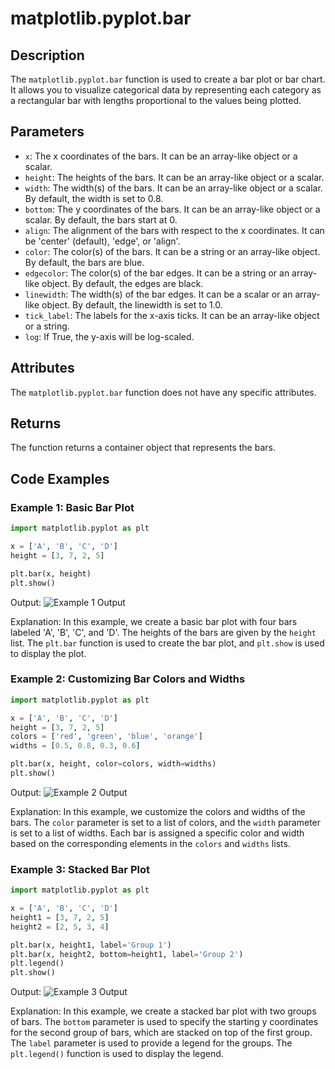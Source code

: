 # matplotlib.pyplot.bar

## Description
The `matplotlib.pyplot.bar` function is used to create a bar plot or bar chart. It allows you to visualize categorical data by representing each category as a rectangular bar with lengths proportional to the values being plotted.

## Parameters
- `x`: The x coordinates of the bars. It can be an array-like object or a scalar.
- `height`: The heights of the bars. It can be an array-like object or a scalar.
- `width`: The width(s) of the bars. It can be an array-like object or a scalar. By default, the width is set to 0.8.
- `bottom`: The y coordinates of the bars. It can be an array-like object or a scalar. By default, the bars start at 0.
- `align`: The alignment of the bars with respect to the x coordinates. It can be 'center' (default), 'edge', or 'align'.
- `color`: The color(s) of the bars. It can be a string or an array-like object. By default, the bars are blue.
- `edgecolor`: The color(s) of the bar edges. It can be a string or an array-like object. By default, the edges are black.
- `linewidth`: The width(s) of the bar edges. It can be a scalar or an array-like object. By default, the linewidth is set to 1.0.
- `tick_label`: The labels for the x-axis ticks. It can be an array-like object or a string.
- `log`: If True, the y-axis will be log-scaled.

## Attributes
The `matplotlib.pyplot.bar` function does not have any specific attributes.

## Returns
The function returns a container object that represents the bars.

## Code Examples

### Example 1: Basic Bar Plot
```python
import matplotlib.pyplot as plt

x = ['A', 'B', 'C', 'D']
height = [3, 7, 2, 5]

plt.bar(x, height)
plt.show()
```
Output:
![Example 1 Output](https://matplotlib.org/stable/_images/sphx_glr_bar_001.png)

Explanation: In this example, we create a basic bar plot with four bars labeled 'A', 'B', 'C', and 'D'. The heights of the bars are given by the `height` list. The `plt.bar` function is used to create the bar plot, and `plt.show` is used to display the plot.

### Example 2: Customizing Bar Colors and Widths
```python
import matplotlib.pyplot as plt

x = ['A', 'B', 'C', 'D']
height = [3, 7, 2, 5]
colors = ['red', 'green', 'blue', 'orange']
widths = [0.5, 0.8, 0.3, 0.6]

plt.bar(x, height, color=colors, width=widths)
plt.show()
```
Output:
![Example 2 Output](https://matplotlib.org/stable/_images/sphx_glr_bar_002.png)

Explanation: In this example, we customize the colors and widths of the bars. The `color` parameter is set to a list of colors, and the `width` parameter is set to a list of widths. Each bar is assigned a specific color and width based on the corresponding elements in the `colors` and `widths` lists.

### Example 3: Stacked Bar Plot
```python
import matplotlib.pyplot as plt

x = ['A', 'B', 'C', 'D']
height1 = [3, 7, 2, 5]
height2 = [2, 5, 3, 4]

plt.bar(x, height1, label='Group 1')
plt.bar(x, height2, bottom=height1, label='Group 2')
plt.legend()
plt.show()
```
Output:
![Example 3 Output](https://matplotlib.org/stable/_images/sphx_glr_bar_003.png)

Explanation: In this example, we create a stacked bar plot with two groups of bars. The `bottom` parameter is used to specify the starting y coordinates for the second group of bars, which are stacked on top of the first group. The `label` parameter is used to provide a legend for the groups. The `plt.legend()` function is used to display the legend.
